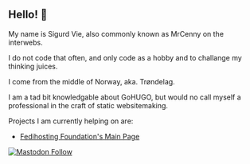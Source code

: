 ## Hello! 👋

My name is Sigurd Vie, also commonly known as MrCenny on the interwebs.

I do not code that often, and only code as a hobby and to challange my thinking juices.

I come from the middle of Norway, aka. Trøndelag.

I am a tad bit knowledgable about GoHUGO, but would no call myself a professional in the craft of static websitemaking.

Projects I am currently helping on are:
 - [Fedihosting Foundation's Main Page](https://fedihosting.foundation)

[![Mastodon Follow](https://img.shields.io/mastodon/follow/110799947563343337?domain=https%3A%2F%2Fmastodon.world&style=social)](https://mastodon.world/@sigurdvie)


<!--
**SigurdVie/SigurdVie** is a ✨ _special_ ✨ repository because its `README.md` (this file) appears on your GitHub profile.

Here are some ideas to get you started:

- 🔭 I’m currently working on ...
- 🌱 I’m currently learning ...
- 👯 I’m looking to collaborate on ...
- 🤔 I’m looking for help with ...
- 💬 Ask me about ...
- 📫 How to reach me: ...
- 😄 Pronouns: ...
- ⚡ Fun fact: ...
-->
